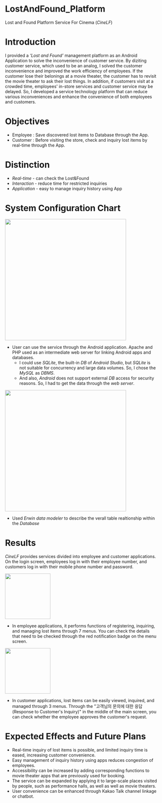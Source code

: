 # LostAndFound_Platform
 Lost and Found Platform Service For Cinema (*CineLF*)
 
 
 
# Introduction
I provided a *‘Lost and Found’* management platform as an Android Application to solve the inconvenience of customer service. By diziting customer service, which used to be an analog, I solved the customer inconvenience and improved the work efficiency of employees.
If the customer lose their belonings at a movie theater, the customer has to revisit the movie theater to ask their lost things. In addition, if customers visit at a crowded time, employees' in-store services and customer service may be delayed.
So, I developed a service technology platform that can reduce various inconveniences and enhance the convenience of both employees and customers.


# Objectives
* Employee : Save discovered lost items to Database through the App.
* Customer : Before visiting the store, check and inquiry lost items by real-time through the App. 


# Distinction
* *Real-time* - can check the Lost&Found
* *Interaction* - reduce time for restricted inquiries
* *Application* - easy to manage inquiry history using App


# System Configuration Chart
<img src="https://user-images.githubusercontent.com/26537107/124937993-db801600-e042-11eb-8cd3-dc1f5a69cd41.png" width="400" higeht="200">

* User can use the service through the Android application. Apache and PHP used as an intermediate web server for linking Android apps and databases.
   * I could use *SQLite*, the built-in *DB* of *Android Studio*, but *SQLite* is not suitable for concurrency and large data volumes. So, I chose the *MySQL* as *DBMS*.
   * And also, *Android* does not support external *DB* access for security reasons. So, I had to get the data through the *web server*.


<img src="https://user-images.githubusercontent.com/26537107/124938297-2568fc00-e043-11eb-8901-703ce8fa1a22.png" width="400" higeht="200">

* Used *Erwin data modeler* to describe the verall table realtionship within the *Database*


# Results
*CineLF* provides services divided into employee and customer applications. On the login screen, employees log in with their employee number, and customers log in with their mobile phone number and password.

<img src="https://user-images.githubusercontent.com/26537107/124940372-e3d95080-e044-11eb-96f8-ad4bba8c3b6e.png" width="150" higeht="350">

* In employee applications, it performs functions of registering, inquiring, and managing lost items through 7 menus. You can check the details that need to be checked through the red notification badge on the menu screen.      
   
    
<img src="https://user-images.githubusercontent.com/26537107/124940380-e50a7d80-e044-11eb-8ab8-ecb0c5e501e4.png" width="150" higeht="350">

* In customer applications, lost items can be easily viewed, inquired, and managed through 3 menus. Through the "고객님의 문의에 대한 응답(Response to Customer's Inquiry)" in the middle of the main screen, you can check whether the employee approves the customer's request.

# Expected Effects and Future Plans
* Real-time inquiry of lost items is possible, and limited inquiry time is eased, increasing customer convenience.
* Easy management of inquiry history using apps reduces congestion of employees.
* Accessibility can be increased by adding corresponding functions to movie theater apps that are previously used for booking.
* The service can be expanded by applying it to large-scale places visited by people, such as performance halls, as well as well as movie theaters.
* User convenience can be enhanced through Kakao Talk channel linkage or chatbot.
